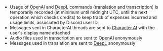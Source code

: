 - Usage of [OpenAI](https://openai.com/) and [DeepL](https://deepl.com) commands (translation and transcription) is temporarily recorded (at minimum until midnight UTC, until the next operation which checks credits) to keep track of expenses incurred and usage limits, associated by Discord user ID
- Messages sent in CharacterAI threads are sent to [Character.AI](https://character.ai/) with the user's display name attached
- Audio files used in transcription are sent to [OpenAI](https://openai.com/) anonymously
- Messages used in translation are sent to [DeepL](https://deepl.com) anonymously